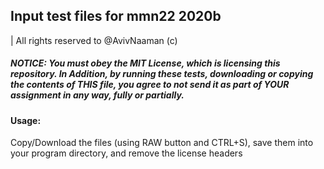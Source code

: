 ## Input test files for mmn22 2020b
| All rights reserved to @AvivNaaman (c)
##### NOTICE: You must obey the MIT License, which is licensing this repository. In Addition, by running these tests, downloading or copying the contents of THIS file, you agree to not send it as part of YOUR assignment in any way, fully or partially.

#### Usage:
Copy/Download the files (using RAW button and CTRL+S), save them into your program directory, and remove the license headers 